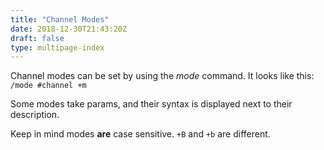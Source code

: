 ```yaml
---
title: "Channel Modes"
date: 2018-12-30T21:43:20Z
draft: false
type: multipage-index
---
```


Channel modes can be set by using the *mode* command. It looks like this: `/mode #channel +m`

Some modes take params, and their syntax is displayed next to their description.

Keep in mind modes **are** case sensitive. `+B` and `+b` are different.

